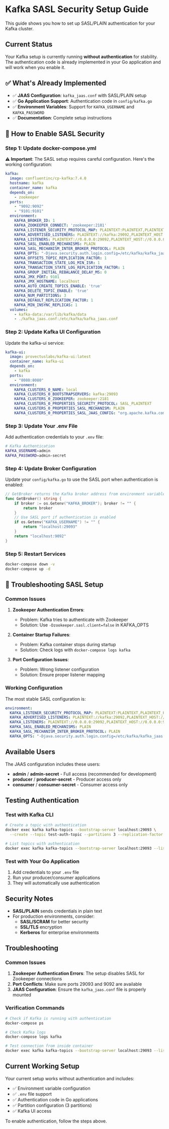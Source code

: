 # Kafka SASL Security Setup Guide

This guide shows you how to set up SASL/PLAIN authentication for your Kafka cluster.

## Current Status

Your Kafka setup is currently running **without authentication** for stability. The authentication code is already implemented in your Go application and will work when you enable it.

## ✅ What's Already Implemented

- ✅ **JAAS Configuration**: `kafka_jaas.conf` with SASL/PLAIN setup
- ✅ **Go Application Support**: Authentication code in `config/kafka.go`
- ✅ **Environment Variables**: Support for `KAFKA_USERNAME` and `KAFKA_PASSWORD`
- ✅ **Documentation**: Complete setup instructions

## 🔧 How to Enable SASL Security

### Step 1: Update docker-compose.yml

**⚠️ Important**: The SASL setup requires careful configuration. Here's the working configuration:

```yaml
kafka:
  image: confluentinc/cp-kafka:7.4.0
  hostname: kafka
  container_name: kafka
  depends_on:
    - zookeeper
  ports:
    - "9092:9092"
    - "9101:9101"
  environment:
    KAFKA_BROKER_ID: 1
    KAFKA_ZOOKEEPER_CONNECT: 'zookeeper:2181'
    KAFKA_LISTENER_SECURITY_PROTOCOL_MAP: PLAINTEXT:PLAINTEXT,PLAINTEXT_HOST:PLAINTEXT,SASL_PLAINTEXT:SASL_PLAINTEXT
    KAFKA_ADVERTISED_LISTENERS: PLAINTEXT://kafka:29092,PLAINTEXT_HOST://localhost:9092,SASL_PLAINTEXT://kafka:29093
    KAFKA_LISTENERS: PLAINTEXT://0.0.0.0:29092,PLAINTEXT_HOST://0.0.0.0:9092,SASL_PLAINTEXT://0.0.0.0:29093
    KAFKA_SASL_ENABLED_MECHANISMS: PLAIN
    KAFKA_SASL_MECHANISM_INTER_BROKER_PROTOCOL: PLAIN
    KAFKA_OPTS: "-Djava.security.auth.login.config=/etc/kafka/kafka_jaas.conf"
    KAFKA_OFFSETS_TOPIC_REPLICATION_FACTOR: 1
    KAFKA_TRANSACTION_STATE_LOG_MIN_ISR: 1
    KAFKA_TRANSACTION_STATE_LOG_REPLICATION_FACTOR: 1
    KAFKA_GROUP_INITIAL_REBALANCE_DELAY_MS: 0
    KAFKA_JMX_PORT: 9101
    KAFKA_JMX_HOSTNAME: localhost
    KAFKA_AUTO_CREATE_TOPICS_ENABLE: 'true'
    KAFKA_DELETE_TOPIC_ENABLE: 'true'
    KAFKA_NUM_PARTITIONS: 3
    KAFKA_DEFAULT_REPLICATION_FACTOR: 1
    KAFKA_MIN_INSYNC_REPLICAS: 1
  volumes:
    - kafka-data:/var/lib/kafka/data
    - ./kafka_jaas.conf:/etc/kafka/kafka_jaas.conf
```

### Step 2: Update Kafka UI Configuration

Update the kafka-ui service:

```yaml
kafka-ui:
  image: provectuslabs/kafka-ui:latest
  container_name: kafka-ui
  depends_on:
    - kafka
  ports:
    - "8080:8080"
  environment:
    KAFKA_CLUSTERS_0_NAME: local
    KAFKA_CLUSTERS_0_BOOTSTRAPSERVERS: kafka:29093
    KAFKA_CLUSTERS_0_ZOOKEEPER: zookeeper:2181
    KAFKA_CLUSTERS_0_PROPERTIES_SECURITY_PROTOCOL: SASL_PLAINTEXT
    KAFKA_CLUSTERS_0_PROPERTIES_SASL_MECHANISM: PLAIN
    KAFKA_CLUSTERS_0_PROPERTIES_SASL_JAAS_CONFIG: "org.apache.kafka.common.security.plain.PlainLoginModule required username=\"admin\" password=\"admin-secret\";"
```

### Step 3: Update Your .env File

Add authentication credentials to your `.env` file:

```bash
# Kafka Authentication
KAFKA_USERNAME=admin
KAFKA_PASSWORD=admin-secret
```

### Step 4: Update Broker Configuration

Update your `config/kafka.go` to use the SASL port when authentication is enabled:

```go
// GetBroker returns the Kafka broker address from environment variable or default
func GetBroker() string {
	if broker := os.Getenv("KAFKA_BROKER"); broker != "" {
		return broker
	}
	// Use SASL port if authentication is enabled
	if os.Getenv("KAFKA_USERNAME") != "" {
		return "localhost:29093"
	}
	return "localhost:9092"
}
```

### Step 5: Restart Services

```bash
docker-compose down -v
docker-compose up -d
```

## 🚨 Troubleshooting SASL Setup

### Common Issues

1. **Zookeeper Authentication Errors**: 
   - Problem: Kafka tries to authenticate with Zookeeper
   - Solution: Use `-Dzookeeper.sasl.client=false` in KAFKA_OPTS

2. **Container Startup Failures**:
   - Problem: Kafka container stops during startup
   - Solution: Check logs with `docker-compose logs kafka`

3. **Port Configuration Issues**:
   - Problem: Wrong listener configuration
   - Solution: Ensure proper listener mapping

### Working Configuration

The most stable SASL configuration is:

```yaml
environment:
  KAFKA_LISTENER_SECURITY_PROTOCOL_MAP: PLAINTEXT:PLAINTEXT,PLAINTEXT_HOST:PLAINTEXT,SASL_PLAINTEXT:SASL_PLAINTEXT
  KAFKA_ADVERTISED_LISTENERS: PLAINTEXT://kafka:29092,PLAINTEXT_HOST://localhost:9092,SASL_PLAINTEXT://kafka:29093
  KAFKA_LISTENERS: PLAINTEXT://0.0.0.0:29092,PLAINTEXT_HOST://0.0.0.0:9092,SASL_PLAINTEXT://0.0.0.0:29093
  KAFKA_SASL_ENABLED_MECHANISMS: PLAIN
  KAFKA_SASL_MECHANISM_INTER_BROKER_PROTOCOL: PLAIN
  KAFKA_OPTS: "-Djava.security.auth.login.config=/etc/kafka/kafka_jaas.conf -Dzookeeper.sasl.client=false"
```

## Available Users

The JAAS configuration includes these users:

- **admin** / **admin-secret** - Full access (recommended for development)
- **producer** / **producer-secret** - Producer access only
- **consumer** / **consumer-secret** - Consumer access only

## Testing Authentication

### Test with Kafka CLI

```bash
# Create a topic with authentication
docker exec kafka kafka-topics --bootstrap-server localhost:29093 \
  --create --topic test-auth-topic --partitions 3 --replication-factor 1

# List topics with authentication
docker exec kafka kafka-topics --bootstrap-server localhost:29093 --list
```

### Test with Your Go Application

1. Add credentials to your `.env` file
2. Run your producer/consumer applications
3. They will automatically use authentication

## Security Notes

- **SASL/PLAIN** sends credentials in plain text
- For production environments, consider:
  - **SASL/SCRAM** for better security
  - **SSL/TLS** encryption
  - **Kerberos** for enterprise environments

## Troubleshooting

### Common Issues

1. **Zookeeper Authentication Errors**: The setup disables SASL for Zookeeper connections
2. **Port Conflicts**: Make sure ports 29093 and 9092 are available
3. **JAAS Configuration**: Ensure the `kafka_jaas.conf` file is properly mounted

### Verification Commands

```bash
# Check if Kafka is running with authentication
docker-compose ps

# Check Kafka logs
docker-compose logs kafka

# Test connection from inside container
docker exec kafka kafka-topics --bootstrap-server localhost:29093 --list
```

## Current Working Setup

Your current setup works without authentication and includes:

- ✅ Environment variable configuration
- ✅ `.env` file support
- ✅ Authentication code in Go applications
- ✅ Partition configuration (3 partitions)
- ✅ Kafka UI access

To enable authentication, follow the steps above. 